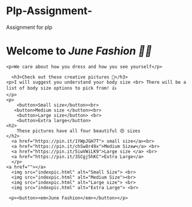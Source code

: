 # Plp-Assignment-
Assignment for plp
<!DOCTYPE
   <html>
<head>
    <title>My project work on plp</title>
    <h1>Welcome to <em>June Fashion 🎉💕</em></h1>
    </head>
    <body>
    
    <p>We care about how you dress and how you see yourself</p>
    
      <h3>Check out these creative pictures 📸</h3>
    <p>I will suggest you understand your body size <br> There will be a list of body size options to pick from! 👍 
    </p>
    <p>
        <button>Small size</button><br>
       <button>Medium size </button><br>
        <button>Large size</button> <br>
        <button>Extra large</button>
    <h2>
        These pictures have all four beautiful 😍 sizes 
    </h2>
      <a href="https://pin.it/1YWpJGH7T"> small size</a><br>
      <a href="https://pin.it/chSw8r49x">Medium Size💕</a> <br>
      <a href="https://pin.it/5iwVWiLK9">Large size </a> <br>
      <a href="https://pin.it/3SCgj5hKC">Extra Large</a>
      </p>
    <a href=""></a>
      <img src="indexpic.html" alt="Small Size"> <br>
      <img src="indexpic.html" alt="Medium Size"><br> 
      <img src="indexpic.html" alt="Large size"> <br>
      <img src="indexpic.html" alt="Extra Large"> <br>
      
     <p><button><em>June Fashion</em></button></p> 
    
</body>
</html>
